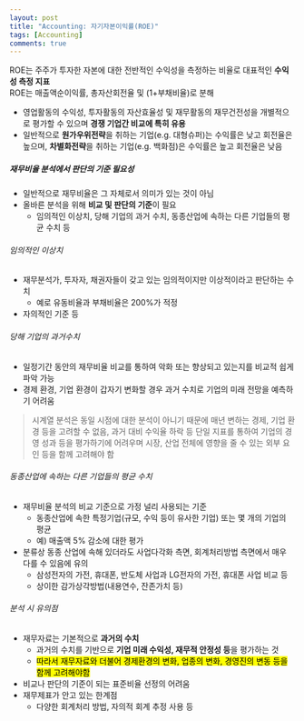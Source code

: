 ```yaml
---
layout: post
title: "Accounting: 자기자본이익률(ROE)"
tags: [Accounting]
comments: true
---
```


ROE는 주주가 투자한 자본에 대한 전반적인 수익성을 측정하는 비율로 대표적인 **수익성 측정 지표**  
ROE는 매출액순이익률, 총자산회전율 및 (1+부채비율)로 분해  
- 영업활동의 수익성, 투자활동의 자산효율성 및 재무활동의 재무건전성을 개별적으로 평가할 수 있으며 **경쟁 기업간 비교에 특히 유용**
- 일반적으로 **원가우위전략**을 취하는 기업(e.g. 대형슈퍼)는 수익률은 낮고 회전율은 높으며, **차별화전략**을 취하는 기업(e.g. 백화점)은 수익률은 높고 회전율은 낮음


##### 재무비율 분석에서 판단의 기준 필요성
- 일반적으로 재무비율은 그 자체로서 의미가 있는 것이 아님
- 올바른 분석을 위해 **비교 및 판단의 기준**이 필요
  - 임의적인 이상치, 당해 기업의 과거 수치, 동종산업에 속하는 다른 기업들의 평균 수치 등

###### 임의적인 이상치
- 재무분석가, 투자자, 채권자들이 갖고 있는 임의적이지만 이상적이라고 판단하는 수치
  - 예로 유동비율과 부채비율은 200%가 적정
- 자의적인 기준 등

###### 당해 기업의 과거수치
- 일정기간 동안의 재무비율 비교를 통하여 악화 또는 향상되고 있는지를 비교적 쉽게 파악 가능
- 경제 환경, 기업 환경이 갑자기 변화할 경우 과거 수치로 기업의 미래 전망을 예측하기 어려움

> 시계열 분석은 동일 시점에 대한 분석이 아니기 때문에 매년 변하는 경제, 기업 환경 등을 고려할 수 없음, 과거 대비 수익율 하락 등 단일 지표를 통하여 기업의 경영 성과 등을 평가하기에 어려우며 시장, 산업 전체에 영향을 줄 수 있는 외부 요인 등을 함께 고려해야 함

###### 동종산업에 속하는 다른 기업들의 평균 수치
- 재무비율 분석의 비교 기준으로 가정 널리 사용되는 기준
  - 동종산업에 속한 특정기업(규모, 수익 등이 유사한 기업) 또는 몇 개의 기업의 평균
  - 예) 매출액 5% 감소에 대한 평가
- 분류상 동종 산업에 속해 있더라도 사업다각화 측면, 회계처리방법 측면에서 매우 다를 수 있음에 유의
  - 삼성전자의 가전, 휴대폰, 반도체 사업과 LG전자의 가전, 휴대폰 사업 비교 등
  - 상이한 감가상각방법(내용연수, 잔존가치 등)

 ###### 분석 시 유의점
- 재무자료는 기본적으로 **과거의 수치**
  - 과거의 수치를 기반으로 **기업 미래 수익성, 재무적 안정성 등**을 평가하는 것
  - <mark>따라서 재무자료와 더불어 경제환경의 변화, 업종의 변화, 경영진의 변동 등을 함께 고려해야함</mark>
- 비교나 판단의 기준이 되는 표준비율 선정의 어려움
 - 재무제표가 안고 있는 한계점
   - 다양한 회계처리 방법, 자의적 회계 추정 사용 등